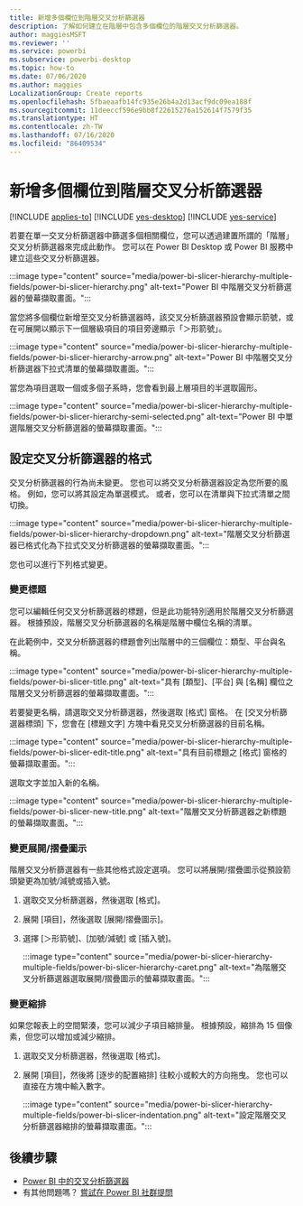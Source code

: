 ```yaml
---
title: 新增多個欄位到階層交叉分析篩選器
description: 了解如何建立在階層中包含多個欄位的階層交叉分析篩選器。
author: maggiesMSFT
ms.reviewer: ''
ms.service: powerbi
ms.subservice: powerbi-desktop
ms.topic: how-to
ms.date: 07/06/2020
ms.author: maggies
LocalizationGroup: Create reports
ms.openlocfilehash: 5fbaeaafb14fc935e26b4a2d13acf9dc09ea188f
ms.sourcegitcommit: 11deeccf596e9bb8f22615276a152614f7579f35
ms.translationtype: HT
ms.contentlocale: zh-TW
ms.lasthandoff: 07/16/2020
ms.locfileid: "86409534"
---
```

# <a name="add-multiple-fields-to-a-hierarchy-slicer"></a>新增多個欄位到階層交叉分析篩選器

[!INCLUDE [applies-to](../includes/applies-to.md)] [!INCLUDE [yes-desktop](../includes/yes-desktop.md)] [!INCLUDE [yes-service](../includes/yes-service.md)]

若要在單一交叉分析篩選器中篩選多個相關欄位，您可以透過建置所謂的「階層」交叉分析篩選器來完成此動作。 您可以在 Power BI Desktop 或 Power BI 服務中建立這些交叉分析篩選器。

:::image type="content" source="media/power-bi-slicer-hierarchy-multiple-fields/power-bi-slicer-hierarchy.png" alt-text="Power BI 中階層交叉分析篩選器的螢幕擷取畫面。":::

當您將多個欄位新增至交叉分析篩選器時，該交叉分析篩選器預設會顯示箭號，或在可展開以顯示下一個層級項目的項目旁邊顯示「＞形箭號」。

:::image type="content" source="media/power-bi-slicer-hierarchy-multiple-fields/power-bi-slicer-hierarchy-arrow.png" alt-text="Power BI 中階層交叉分析篩選器下拉式清單的螢幕擷取畫面。":::
 
 
當您為項目選取一個或多個子系時，您會看到最上層項目的半選取圓形。
 
:::image type="content" source="media/power-bi-slicer-hierarchy-multiple-fields/power-bi-slicer-hierarchy-semi-selected.png" alt-text="Power BI 中單選階層交叉分析篩選器的螢幕擷取畫面。":::

## <a name="format-the-slicer"></a>設定交叉分析篩選器的格式

交叉分析篩選器的行為尚未變更。 您也可以將交叉分析篩選器設定為您所要的風格。 例如，您可以將其設定為單選模式。 或者，您可以在清單與下拉式清單之間切換。 

:::image type="content" source="media/power-bi-slicer-hierarchy-multiple-fields/power-bi-slicer-hierarchy-dropdown.png" alt-text="階層交叉分析篩選器已格式化為下拉式交叉分析篩選器的螢幕擷取畫面。":::

您也可以進行下列格式變更。

### <a name="change-the-title"></a>變更標題

您可以編輯任何交叉分析篩選器的標題，但是此功能特別適用於階層交叉分析篩選器。 根據預設，階層交叉分析篩選器的名稱是階層中欄位名稱的清單。

在此範例中，交叉分析篩選器的標題會列出階層中的三個欄位：類型、平台與名稱。

:::image type="content" source="media/power-bi-slicer-hierarchy-multiple-fields/power-bi-slicer-title.png" alt-text="具有 [類型]、[平台] 與 [名稱] 欄位之階層交叉分析篩選器的螢幕擷取畫面。":::

若要變更名稱，請選取交叉分析篩選器，然後選取 [格式] 窗格。 在 [交叉分析篩選器標頭] 下，您會在 [標題文字] 方塊中看見交叉分析篩選器的目前名稱。

:::image type="content" source="media/power-bi-slicer-hierarchy-multiple-fields/power-bi-slicer-edit-title.png" alt-text="具有目前標題之 [格式] 窗格的螢幕擷取畫面。":::

選取文字並加入新的名稱。

:::image type="content" source="media/power-bi-slicer-hierarchy-multiple-fields/power-bi-slicer-new-title.png" alt-text="階層交叉分析篩選器之新標題的螢幕擷取畫面。":::


### <a name="change-the-expandcollapse-icon"></a>變更展開/摺疊圖示

階層交叉分析篩選器有一些其他格式設定選項。 您可以將展開/摺疊圖示從預設箭頭變更為加號/減號或插入號。

1. 選取交叉分析篩選器，然後選取 [格式]。
1. 展開 [項目]，然後選取 [展開/摺疊圖示]。
1. 選擇 [＞形箭號]、[加號/減號] 或 [插入號]。
 
    :::image type="content" source="media/power-bi-slicer-hierarchy-multiple-fields/power-bi-slicer-hierarchy-caret.png" alt-text="為階層交叉分析篩選器選取展開/摺疊圖示的螢幕擷取畫面。":::
 
### <a name="change-the-indentation"></a>變更縮排

如果您報表上的空間緊湊，您可以減少子項目縮排量。 根據預設，縮排為 15 個像素，但您可以增加或減少縮排。 

1. 選取交叉分析篩選器，然後選取 [格式]。
1. 展開 [項目]，然後將 [逐步的配置縮排] 往較小或較大的方向拖曳。 您也可以直接在方塊中輸入數字。

    :::image type="content" source="media/power-bi-slicer-hierarchy-multiple-fields/power-bi-slicer-indentation.png" alt-text="設定階層交叉分析篩選器縮排的螢幕擷取畫面。":::

## <a name="next-steps"></a>後續步驟

- [Power BI 中的交叉分析篩選器](../visuals/power-bi-visualization-slicers.md)
- 有其他問題嗎？ [嘗試在 Power BI 社群提問](https://community.powerbi.com/)